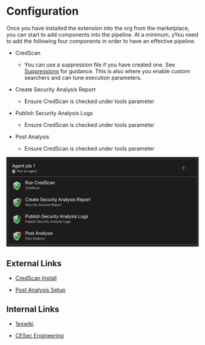 # Configuration

Once you have installed the extension into the org from the marketplace, you can start to add components into the pipeline.  At a minimum, yYou need to add the following four components in order to have an effective pipeline.

- CredScan
  - You can use a suppression file if you have created one.  See [Suppressions](./Suppressions.md) for guidance.  This is also where you enable custom searchers and can tune execution parameters.

- Create Security Analysis Report
  - Ensure CredScan is checked under tools parameter

- Publish Security Analysis Logs
  - Ensure CredScan is checked under tools parameter

- Post Analysis
  - Ensure CredScan is checked under tools parameter

![CredScan basic pipeline](./images/CredScan_Pipeline_Components.png)

## External Links

- [CredScan Install](https://secdevtools.azurewebsites.net/helpcredscan.html)

- [Post Analysis Setup](https://secdevtools.azurewebsites.net/helpPostAnalysis.html)

## Internal Links

- [1eswiki](https://www.1eswiki.com/wiki/CredScan_Azure_DevOps_Build_Task)

- [CESec Engineering](https://microsoft.sharepoint.com/teams/CESecEngineering/CredScan/CredScan%20Wiki/Home.aspx)
